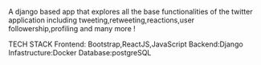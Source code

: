 A django based app that explores all the base functionalities of the twitter application including tweeting,retweeting,reactions,user followership,profiling and many more !


TECH STACK
Frontend: Bootstrap,ReactJS,JavaScript
Backend:Django
Infastructure:Docker
Database:postgreSQL